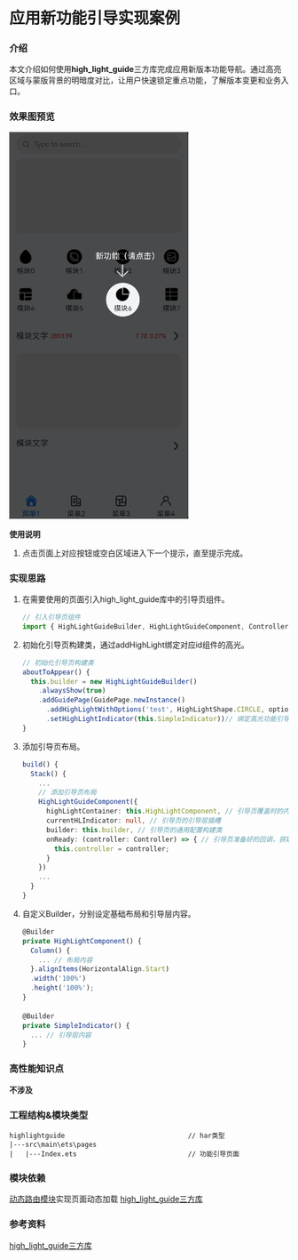 # 应用新功能引导实现案例

### 介绍

本文介绍如何使用**high_light_guide**三方库完成应用新版本功能导航。通过高亮区域与蒙版背景的明暗度对比，让用户快速锁定重点功能，了解版本变更和业务入口。

### 效果图预览

![动画](../../product/entry/src/main/resources/base/media/direct.gif)

**使用说明**

1. 点击页面上对应按钮或空白区域进入下一个提示，直至提示完成。

### 实现思路

1. 在需要使用的页面引入high_light_guide库中的引导页组件。

   ```typescript
   // 引入引导页组件
   import { HighLightGuideBuilder, HighLightGuideComponent, Controller, GuidePage, HighLightShape, RectF } from '@ohos/high_light_guide';
   ```

2. 初始化引导页构建类，通过addHighLight绑定对应id组件的高光。

   ```typescript
   // 初始化引导页构建类
   aboutToAppear() {
     this.builder = new HighLightGuideBuilder()
       .alwaysShow(true)
       .addGuidePage(GuidePage.newInstance()
         .addHighLightWithOptions('test', HighLightShape.CIRCLE, options)// 为对应id组件绑定高光
         .setHighLightIndicator(this.SimpleIndicator))// 绑定高光功能引导布局
   }
   ```

3. 添加引导页布局。

   ```typescript
   build() {
     Stack() {
       ...
       // 添加引导页布局
       HighLightGuideComponent({
         highLightContainer: this.HighLightComponent, // 引导页覆盖时的内容布局插槽
         currentHLIndicator: null, // 引导页的引导层插槽
         builder: this.builder, // 引导页的通用配置构建类
         onReady: (controller: Controller) => { // 引导页准备好的回调，获取引导页控制器
           this.controller = controller;
         }
       })
       ...
     }
   }
   ```

4. 自定义Builder，分别设定基础布局和引导层内容。

   ```typescript
   @Builder
   private HighLightComponent() {
     Column() {
       ... // 布局内容
     }.alignItems(HorizontalAlign.Start)
     .width('100%')
     .height('100%');
   }
   
   @Builder
   private SimpleIndicator() {
     ... // 引导层内容
   }
   ```

### 高性能知识点

**不涉及**

### 工程结构&模块类型

   ```
   highlightguide                               // har类型
   |---src\main\ets\pages
   |   |---Index.ets                            // 功能引导页面
   ```

### 模块依赖

[动态路由模块](../../feature/routermodule/src/main/ets/router/DynamicsRouter.ets)实现页面动态加载
[high_light_guide三方库](https://gitee.com/openharmony-sig/ohos_highlightguide/tree/master#high_light_guide)

### 参考资料

[high_light_guide三方库](https://gitee.com/openharmony-sig/ohos_highlightguide/tree/master#high_light_guide)